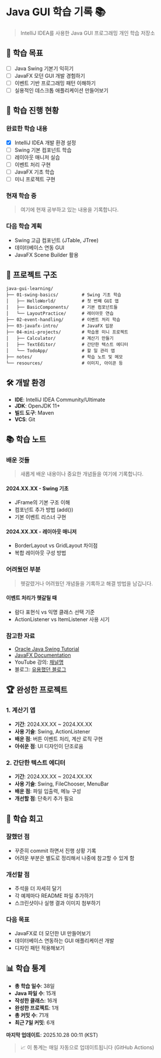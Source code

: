 # Java GUI 학습 기록 📚

> IntelliJ IDEA를 사용한 Java GUI 프로그래밍 개인 학습 저장소

## 🎯 학습 목표
- [ ] Java Swing 기본기 익히기
- [ ] JavaFX 모던 GUI 개발 경험하기
- [ ] 이벤트 기반 프로그래밍 패턴 이해하기
- [ ] 실용적인 데스크톱 애플리케이션 만들어보기

## 📝 학습 진행 현황

### 완료한 학습 내용
- [x] IntelliJ IDEA 개발 환경 설정
- [ ] Swing 기본 컴포넌트 학습
- [ ] 레이아웃 매니저 실습
- [ ] 이벤트 처리 구현
- [ ] JavaFX 기초 학습
- [ ] 미니 프로젝트 구현

### 현재 학습 중
> 여기에 현재 공부하고 있는 내용을 기록합니다.

### 다음 학습 계획
- Swing 고급 컴포넌트 (JTable, JTree)
- 데이터베이스 연동 GUI
- JavaFX Scene Builder 활용

## 📁 프로젝트 구조
```
java-gui-learning/
├── 01-swing-basics/         # Swing 기초 학습
│   ├── HelloWorld/          # 첫 번째 GUI 앱
│   ├── BasicComponents/     # 기본 컴포넌트들
│   └── LayoutPractice/      # 레이아웃 연습
├── 02-event-handling/       # 이벤트 처리 학습
├── 03-javafx-intro/         # JavaFX 입문
├── 04-mini-projects/        # 학습용 미니 프로젝트
│   ├── Calculator/          # 계산기 만들기
│   ├── TextEditor/          # 간단한 텍스트 에디터
│   └── TodoApp/             # 할 일 관리 앱
├── notes/                   # 학습 노트 및 메모
└── resources/               # 이미지, 아이콘 등
```

## 🛠 개발 환경
- **IDE**: IntelliJ IDEA Community/Ultimate
- **JDK**: OpenJDK 11+
- **빌드 도구**: Maven
- **VCS**: Git

## 📚 학습 노트

### 배운 것들
> 새롭게 배운 내용이나 중요한 개념들을 여기에 기록합니다.

#### 2024.XX.XX - Swing 기초
- JFrame의 기본 구조 이해
- 컴포넌트 추가 방법 (add())
- 기본 이벤트 리스너 구현

#### 2024.XX.XX - 레이아웃 매니저
- BorderLayout vs GridLayout 차이점
- 복합 레이아웃 구성 방법

### 어려웠던 부분
> 헷갈렸거나 어려웠던 개념들을 기록하고 해결 방법을 남깁니다.

#### 이벤트 처리가 헷갈릴 때
- 람다 표현식 vs 익명 클래스 선택 기준
- ActionListener vs ItemListener 사용 시기

### 참고한 자료
- [Oracle Java Swing Tutorial](https://docs.oracle.com/javase/tutorial/uiswing/)
- [JavaFX Documentation](https://openjfx.io/javadoc/11/)
- YouTube 강의: [채널명](링크)
- 블로그: [유용했던 블로그](링크)

## 🏆 완성한 프로젝트

### 1. 계산기 앱
- **기간**: 2024.XX.XX ~ 2024.XX.XX
- **사용 기술**: Swing, ActionListener
- **배운 점**: 버튼 이벤트 처리, 계산 로직 구현
- **아쉬운 점**: UI 디자인이 단조로움

### 2. 간단한 텍스트 에디터
- **기간**: 2024.XX.XX ~ 2024.XX.XX  
- **사용 기술**: Swing, FileChooser, MenuBar
- **배운 점**: 파일 입출력, 메뉴 구성
- **개선할 점**: 단축키 추가 필요

## 🤔 학습 회고

### 잘했던 점
- 꾸준히 commit 하면서 진행 상황 기록
- 어려운 부분은 별도로 정리해서 나중에 참고할 수 있게 함

### 개선할 점  
- 주석을 더 자세히 달기
- 각 예제마다 README 파일 추가하기
- 스크린샷이나 실행 결과 이미지 첨부하기

### 다음 목표
- JavaFX로 더 모던한 UI 만들어보기
- 데이터베이스 연동하는 GUI 애플리케이션 개발
- 디자인 패턴 적용해보기

## 📊 학습 통계
- **총 학습 일수**: 38일
- **Java 파일 수**: 15개
- **작성한 클래스**: 16개
- **완성한 프로젝트**: 1개
- **총 커밋 수**: 71개
- **최근 7일 커밋**: 6개

**마지막 업데이트**: 2025.10.28 00:11 (KST)

> 📈 이 통계는 매일 자동으로 업데이트됩니다 (GitHub Actions)
